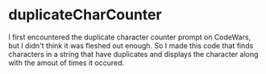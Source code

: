 # duplicateCharCounter

I first encountered the duplicate character counter prompt on CodeWars, but I didn't think it was fleshed out enough. So I made this code that finds characters in a string that have duplicates and displays the character along with the amout of times it occured.
